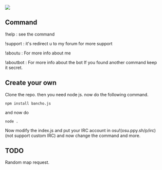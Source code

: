[![](https://visitcount.itsvg.in/api?id=Bibou1494&label=Views&color=7&icon=2&pretty=false)](https://visitcount.itsvg.in)

## Command
!help : see the command

!support : it's redirect u to my forum for more support

!aboutu : For more info about me

!aboutbot : For more info about the bot
If you found another command keep it secret.
## Create your own
Clone the repo.
then you need node js. now do the following command.
```
npm install bancho.js
```
and now do 
```
node .
```
Now modify the index.js and put your IRC account in osu!(osu.ppy.sh/p/irc)(not support custom IRC) and now change the command and more.
## TODO
Random map request.
